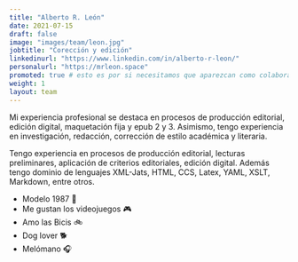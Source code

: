 ```yaml
---
title: "Alberto R. León"
date: 2021-07-15
draft: false
image: "images/team/leon.jpg"
jobtitle: "Corección y edición"
linkedinurl: "https://www.linkedin.com/in/alberto-r-leon/"
personalurl: "https://mrleon.space"
promoted: true # esto es por si necesitamos que aparezcan como colaboradores destacados
weight: 1
layout: team
---
```


Mi experiencia profesional se destaca en procesos de producción editorial, edición digital, maquetación fija y epub 2 y 3. Asimismo, tengo experiencia en investigación, redacción, corrección de estilo académica y literaria.

Tengo experiencia en procesos de producción editorial, lecturas preliminares, aplicación de criterios editoriales, edición digital. Además tengo dominio de lenguajes XML-Jats, HTML, CCS, Latex, YAML, XSLT, Markdown, entre otros.

* Modelo 1987 🍻
* Me gustan los videojuegos 🎮
* Amo las Bicis 🚲
* Dog lover 🐕
* Melómano 🎧
